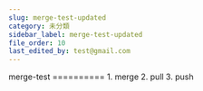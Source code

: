 ```yaml
---
slug: merge-test-updated
category: 未分類
sidebar_label: merge-test-updated
file_order: 10
last_edited_by: test@gmail.com
---
```

merge-test ========== 1. merge 2. pull 3. push